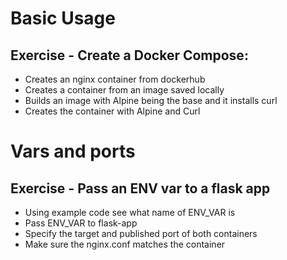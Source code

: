 # Basic Usage

## Exercise - Create a Docker Compose:
- Creates an nginx container from dockerhub
- Creates a container from an image saved locally
- Builds an image with Alpine being the base and it installs curl
- Creates the container with Alpine and Curl

# Vars and ports

## Exercise - Pass an ENV var to a flask app 
- Using example code see what name of ENV_VAR is
- Pass ENV_VAR to flask-app
- Specify the target and published port of both containers
- Make sure the nginx.conf matches the container
